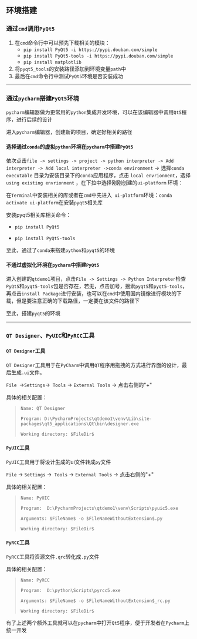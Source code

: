 ## 环境搭建

### 通过`cmd`调用`PyQt5`

1. 在`cmd`命令行中可以预先下载相关的模块：
   - `pip install PyQt5 -i https://pypi.douban.com/simple`
   - `pip install PyQt5-tools -i https://pypi.douban.com/simple`
   - `pip install matplotlib`
2. 将`pyqt5_tools`的安装路径添加到环境变量`path`中
3. 最后在`cmd`命令行中测试`PyQt5`环境是否安装成功

***

### 通过`pycharm`搭建`PyQt5`环境

`pycharm`编辑器做为更常用的`python`集成开发环境，可以在该编辑器中调用`Qt5`程序，进行后续的设计

进入`pycharm`编辑器，创建新的项目，确定好相关的路径

#### 选择通过`conda`的虚拟`python`环境在`pycharm`中搭建`PyQt5`

依次点击`file -> settings -> project -> python interpreter -> Add interpreter -> Add local interpreter ->conda environment` -> 选择`conda executable` 目录为安装目录下的`conda`应用程序，点击 `local envrionment`，选择`using existing envrionment` ，在下拉中选择刚刚创建的`ui-platform` 环境：

在`Terminal`中安装相关的库或者在`cmd`中先进入` ui-platform`环境：`conda activate ui-platform`在安装`pyqt5`相关库

安装pyqt5相关库相关命令：

- `pip install PyQt5`

- `pip install PyQt5-tools`

至此，通过了`conda`来搭建`python`和`pyqt5`的环境

#### 不通过虚拟化环境在`pycharm`中搭建`PyQt5`

进入创建的`qtdemo1`项目，点击`File -> Settings -> Python Interpreter`检查`PyQt5`和`pyqt5-tools`包是否存在，若无，点击加号，搜索`pyqt5`和`pyqt5-tools`，再点击`install Package`进行安装，也可以在`cmd`中使用国内镜像进行模块的下载，但是要注意正确的下载路径，一定要在该文件的路径下

至此，搭建`pyqt5`的环境

***

### `QT Designer`、`PyUIC`和`PyRCC`工具

#### `QT Designer`工具

`QT Designer`工具用于在`PyCharm`中调用`QT`程序用拖拽的方式进行界面的设计，最后生成`.ui`文件。

`File `->` Settings `->` Tools` -> `External Tools` -> 点击右侧的"+" 

具体的相关配置：

> `Name: QT Designer`
>
> `Program: D:\PycharmProjects\qtdemo1\venv\Lib\site-packages\qt5_applications\Qt\bin\designer.exe`
>
> `Working directory: $FileDir$`

#### `PyUIC`工具

`PyUIC`工具用于将设计生成的ui文件转成`py`文件

`File` -> `Settings` ->` Tools` -> `External Tools` -> 点击右侧的"+"

具体的相关配置：

> `Name: PyUIC`
>
> `Program:  D:\PycharmProjects\qtdemo1\venv\Scripts\pyuic5.exe`
>
> `Arguments: $FileName$ -o $FileNameWithoutExtension$.py`
>
> `Working directory: $FileDir$`

#### `PyRCC`工具

`PyRCC`工具将资源文件`.qrc`转化成`.py`文件

具体的相关配置：

> `Name: PyRCC`
>
> `Program:  D:\python\Scripts\pyrcc5.exe`
>
> `Arguments: $FileName$ -o $FileNameWithoutExtension$_rc.py`
>
> `Working directory: $FileDir$`

有了上述两个额外工具就可以在`pycharm`中打开`Qt5`程序，便于开发者在`Pycharm`上统一开发


